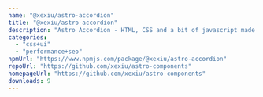 ```yaml
---
name: "@xexiu/astro-accordion"
title: "@xexiu/astro-accordion"
description: "Astro Accordion - HTML, CSS and a bit of javascript made with Custom Elements accordion for Astro."
categories:
  - "css+ui"
  - "performance+seo"
npmUrl: "https://www.npmjs.com/package/@xexiu/astro-accordion"
repoUrl: "https://github.com/xexiu/astro-components"
homepageUrl: "https://github.com/xexiu/astro-components"
downloads: 9
---
```

